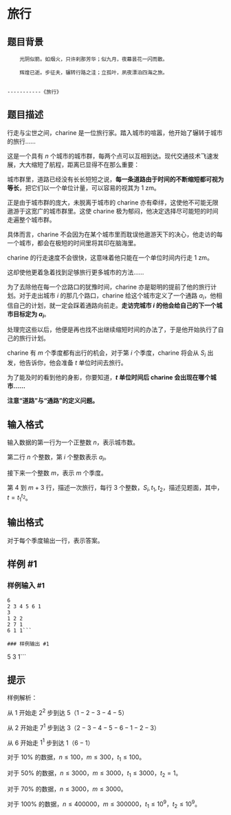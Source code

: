 # 旅行

## 题目背景

        光阴似箭。如烟火，只许刹那芳华；似九月，夜幕昙花一闪而散。

        辉煌已逝。步征夫，辗转行路之洼；立孤叶，夙夜漂泊四海之旅。

                                                         -----------《旅行》

## 题目描述

行走与尘世之间，charine 是一位旅行家。踏入城市的喧嚣，他开始了辗转于城市的旅行……

这是一个具有 $n$ 个城市的城市群，每两个点可以互相到达。现代交通技术飞速发展，大大缩短了航程，距离已显得不在那么重要：

城市群里，道路已经没有长长短短之说，**每一条道路由于时间的不断缩短都可视为等长**，把它们以一个单位计量，可以容易的视其为 $1$ zm。

正是由于城市群的庞大，未脱离于城市的 charine 亦有牵绊，这使他不可能无限遨游于这宽广的城市群里。这使 charine 极为郁闷，他决定选择尽可能短的时间走遍整个城市群。

具体而言，charine 不会因为在某个城市里而耽误他遨游天下的决心，他走访的每一个城市，都会在极短的时间里将其印在脑海里。

charine 的行走速度不会很快，这意味着他只能在一个单位时间内行走 $1$ zm。

这却使他更着急着找到足够旅行更多城市的方法……

为了去除他在每一个岔路口的犹豫时间，charine 亦是聪明的提前了他的旅行计划。对于走出城市 $i$ 的那几个路口，charine 给这个城市定义了一个通路 $a_i$，他相信自己的计划，就一定会踩着通路向前走。**走访完城市 $i$ 的他会给自己的下一个城市目标定为 $a_i$**。

处理完这些以后，他便是再也找不出继续缩短时间的办法了，于是他开始执行了自己的旅行计划。

charine 有 $m$ 个季度都有出行的机会，对于第 $i$ 个季度，charine 将会从 $S_i$ 出发，他告诉你，他会准备 $t$ 单位时间去旅行。

为了能及时的看到他的身影，你要知道，**$t$ 单位时间后 charine 会出现在哪个城市……**

**注意“道路”与“通路”的定义问题。**

## 输入格式

输入数据的第一行为一个正整数 $n$，表示城市数。

第二行 $n$ 个整数，第 $i$ 个整数表示 $a_i$。

接下来一个整数 $m$，表示 $m$ 个季度。

第 $4$ 到 $m+3$ 行，描述一次旅行，每行 $3$ 个整数，$S_i,t_1,t_2$，描述见题面，其中，$t=t_1^{t_2}$。

## 输出格式

对于每个季度输出一行，表示答案。

## 样例 #1

### 样例输入 #1
```
6
2 3 4 5 6 1
3
1 2 2
2 7 1
6 1 1```

### 样例输出 #1

```
5
3
1```

## 提示

样例解析：

从 $1$ 开始走 $2^{2}$ 步到达 $5$（$1-2-3-4-5$）

从 $2$ 开始走 $7^{1}$ 步到达 $3$（$2-3-4-5-6-1-2-3$）

从 $6$ 开始走 $1^{1}$ 步到达 $1$（$6-1$）

对于 $10\%$ 的数据，$n\leq 100$，$m\leq 300$，$t_1\leq 100$。

对于 $50\%$ 的数据，$n\leq 3000$，$m\leq 3000$，$t_1\leq 3000$，$t_2=1$。

对于 $70\%$ 的数据，$n\leq 3000$，$m\leq 3000$。

对于 $100\%$ 的数据，$n\leq 400000$，$m\leq 300000$，$t_1\leq 10^{9}$，$t_2\leq 10^9$。
